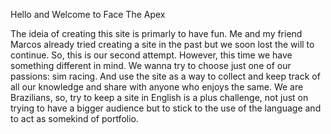 Hello and Welcome to Face The Apex

The ideia of creating this site is primarly to have fun. Me and my friend Marcos already tried creating a site in the past but we soon lost the will to continue. So, this is our second attempt.
However, this time we have something different in mind. We wanna try to choose just one of our passions: sim racing. And use the site as a way to collect and keep track of all our knowledge and share with anyone who enjoys the same.
We are Brazilians, so, try to keep a site in English is a plus challenge, not just on trying to have a bigger audience but to stick to the use of the language and to act as somekind of portfolio.
